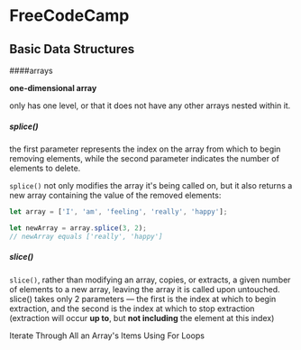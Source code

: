# FreeCodeCamp

## Basic Data Structures



####arrays

**one-dimensional array** 

only has one level, or that it does not have any other arrays nested within it.



##### splice()

the first parameter represents the index on the array from which to begin removing elements, while the second parameter indicates the number of elements to delete.

`splice()` not only modifies the array it's being called on, but it also returns a new array containing the value of the removed elements:

```js
let array = ['I', 'am', 'feeling', 'really', 'happy'];

let newArray = array.splice(3, 2);
// newArray equals ['really', 'happy']
```



##### slice()

`slice()`, rather than modifying an array, copies, or extracts, a given number of elements to a new array, leaving the array it is called upon untouched. slice() takes only 2 parameters — the first is the index at which to begin extraction, and the second is the index at which to stop extraction (extraction will occur **up to**, but **not including** the element at this index)



Iterate Through All an Array's Items Using For Loops